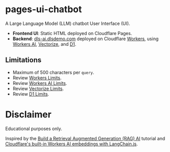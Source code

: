 # pages-ui-chatbot

A Large Language Model (LLM) chatbot User Interface (UI).

- **Frontend UI**: Static HTML deployed on Cloudflare Pages.
- **Backend**: [dls-ai.dlsdemo.com](https://dls-ai.dlsdemo.com/) deployed on Cloudflare [Workers](https://workers.cloudflare.com/), using [Workers AI](https://developers.cloudflare.com/workers-ai/), [Vectorize](https://developers.cloudflare.com/vectorize/), and [D1](https://developers.cloudflare.com/d1/).

## Limitations

- Maximum of 500 characters per `query`.
- Review [Workers Limits](https://developers.cloudflare.com/workers/platform/limits/).
- Review [Workers AI Limits](https://developers.cloudflare.com/workers-ai/platform/limits/).
- Review [Vectorize Limits](https://developers.cloudflare.com/vectorize/platform/limits/).
- Review [D1 Limits](https://developers.cloudflare.com/d1/platform/limits/).

# Disclaimer

Educational purposes only.

Inspired by the [Build a Retrieval Augmented Generation (RAG) AI](https://developers.cloudflare.com/workers-ai/tutorials/build-a-retrieval-augmented-generation-ai/) tutorial and [Cloudflare's built-in Workers AI embeddings with LangChain.js](https://js.langchain.com/docs/integrations/text_embedding/cloudflare_ai).
